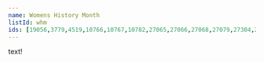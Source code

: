 ```yaml
---
name: Womens History Month
listId: whm
ids: [19056,3779,4519,10766,10767,10782,27065,27066,27068,27079,27304,28055,28056,28057,28058,28059,28062,5367,8815,119697,119698,123747,131149,4161,5447,106346,106347,106350,106351,106352,106353,106354,106355,106356,106360,106361,106362,106364,106365,106366,106367,106368,106369,106370,106371,106372,106373,106374,106375,106376,106377,106378,3298,3941,2720,20893,22236,22238,22239,22240,22241,22242,22243,22244,22245,22246,22248,22267,22268,22273,80974,80976,80978,80980,80981,80982,80983,80984,80985,80986,80987,80988,80989,80990,20613,20614,20615,20616,22137,8846,13077,111115,113397,3846,4154,4156,4211,4212,5114,5158,8896,9715,45277,62048,66151,90039,90040,90041,90042,90043,90044,90045,90046,90047,90048,90049,90050,90051,90052,90053,90054,90055,8314,8315,3861,8247,8248,45608,10731,10949,20758,20894,20895,20896,20897,21016,3834,4170,4171,10963,10964,10965,10966,10967,10968,10969,10970,10972,10973,10974,10975,60595,60802,7806,119520,21555,22416,2522,3226,108,140,141,142,143,144,80991,80992,80993,80994,80995,145,146,147,148,149,150,168,196,200,838,6255,16629,19576,21172,1330,128267,59524,1369,1554,2725,119128,118697,1630,4142,11083,11084,11086,11089,11090,11092,11094,11096,11098,11100,18677,1844,1845,2595,3166,3264,3265,3418,3419,3420,3421,3422,3423,3424,3425,3426,3427,3428,3429,3430,3431,3432,3433,3434,3435,3436,3437,3438,3439,3440,3441,3442,3443,3444,3445,3446,3447,3448,3449,3450,3451,3452,3453,3454,3455,3456,3457,3458,3459,3460,3462,3463,3464,3465,3466,3467,3843,4349,4626,5591,37272,59620,99459,99460,99461,99462,99463,100850,100851,100852,1846,11474,1895,1896,1897,1898,1899,1900,1901,1902,1903,1904,3907,99317,124669,1946,103140,2173,4831,5585,11256,99719,99741,2274,7605,2599,2600,2897,11308,2501,2555,2556,4803,8778,10718,11313,11314,11315,11319,11321,18622,21949,100926,2573,48480,2598,2895,22822,100838,2796,2796,2829,2830,5201,5202,5203,5204,21087,22262,99718,100145,2836,22371,22444,83539,106578,2881,2885,43994,125888,2886,97703,97704,11054,2975,2987,23027,3044,23200,23201,33522,33523,33533,33534,33535,33539,33540,33544,33545,33550,33551,33553,33555,33556,33557,33558,33559,33560,33564,33565,33566,120627,3368,24300,24615,24616,24617,24631,24639,24952,27878,47200,83079,83081,3052,3129,3130,3131,3151,8327,3170,3171,7823,43443,43444,43445,3172,3186,3258,3261,3346,3551,3552,3553,3554,3555,4197,4198,4980,5137,24762,25357,27637,89940,3366,3470,3487,27987,59369,59370,59371,18411,121485,3506,3507,3511,7092,7130,3534,8550,9894,20951,120844,120848,124342,124343,124344,125384,126919,3586,38205,65045,65101,65105,65110,65119,65139,65152,65207,99483,99484,3591,37256,100177,3699,3712,25544,3726,5030,57937,3745,3812,3256,10769,10776,10783,31172,3924,10758,10760,10762,10764,10789,10791,3942,103763,128745,3965,3978,4044,4051,7825,7826,7827,28532,29050,43166,4131,4134,4135,4144,7282,7380,9064,19748,43204,43437,45267,50033,56190,56193,56194,56200,56243,56244,56245,114998,115092,115159,122049,125062,125063,4149,66150,4150,4151,4157,4152,9712,9716,33831,4158,8237,8238,9949,12787,131298,4159,4160,118986,4162,88949,4164,4166,4551,4206,4210,4285,4383,10808,13182,96679,100538,4297,4298,4301,4357,4397,4419,4517,12938,99534,100784,100785,114514,4426,4492,4493,4431,119342,4455,4467,24011,31891,101032,5134,123689,4479,4480,4532,4539,4705,11492,11494,11495,11496,11497,11498,11499,11500,11501,11502,4544,4572,4865,4646,4655,4656,4657,4658,4659,4660,5715,4830,7409,7410,7411,7428,7554,7865,52952,52956,52963,52965,52972,52975,52978,95964,118619,129758,4949,4956,29406,10444,7533,7534,7536,5131,89113,5206,5207,5258,100949,100950,100951,100952,100953,100954,100955,100956,100957,100958,100959,100960,5263,5355,8162,8163,8678,8680,8681,8682,8683,8684,8685,8686,8687,8688,29606,29607,29608,29609,29610,29611,29612,29613,29614,29615,29616,29617,29618,29619,29620,29621,29622,29623,29624,29625,29626,29627,29628,29629,29630,29631,29632,29633,29634,29635,29636,29637,29638,29639,29640,29641,29642,29643,29644,29645,95985,97963,108300,5415,119121,5435,24969,85958,85959,85960,85961,86023,5536,5537,5538,5539,5540,5541,5571,30564,30565,30566,30567,30568,30569,30570,30572,30573,30620,5595,5594,5597,9942,9943,9971,9972,9973,9975,9976,10000,5644,45276,5676,9950,9997,62405,5677,5729,5730,5731,5732,5734,128369,5745,95238,127293,136919,5749,7911,43903,5767,5768,5769,115531,101742,84866,86313,86853,87979,88059,88316,101749,5902,98665,5903,5906,5907,5957,5962,5958,5959,9713,128366,5964,12093,5965,6036,6038,32747,43206,98949,109031,113163,113164,113174,113176,113178,113179,113184,113185,113186,113187,113188,113189,113190,6128,107069,6129,6140,4475,5596,9939,9941,9944,9953,10005,80971,98356,6629,6630,6623,8587,122129,40594,6742,6745,59768,59769,60960,60961,60962,60963,60964,80758,80759,80760,80762,6910,128296,40220,40221,40222,40223,40224,40315,40333,40334,40335,40336,40357,8428,8428,40407,6982,12895,46411,46427,81030,99796,128252,98513,9549,30703,44277,103543,7094,40878,40879,40880,40881,40882,7368,7369,7370,7371,7372,10445,19033,19052,19058,19059,66911,75544,75547,75548,75549,75550,75551,75552,75553,75554,75555,75556,75557,75558,75561,75573,7648,7707,9901,43186,43194,58926,58928,58929,58931,58946,58950,58951,58953,25056,42570,42571,42572,42573,59060,59062,59070,59071,13072,95925,7681,43987,59974,7693,7701,7725,25004,58639,58643,58646,95897,7709,7711,25060,43170,43171,43379,43380,43381,43382,44233,59044,59141,59142,59143,59144,59145,59147,59149,7851,7890,7903,7904,7905,7906,7955,8234,59389,59390,59392,59393,59411,8239,3358,8377,8378,8391,5171,5261,8423,8424,8425,9991,9992,9993,68867,68877,84689,8449,8809,8810,8837,42264,42550,42715,51079,51099,51101,51102,51104,51105,51107,51108,51109,51111,52232,52234,52238,52239,52240,52242,52245,52246,52247,52249,52251,52252,52255,52257,52258,52260,52262,52263,52265,67999,95970,8840,4302,9080,9130,9131,9132,9133,9134,9135,9136,9297,4474,112160,106564,106565,106566,106567,112159,9476,9477,9478,9484,9559,9629,9714,8871,9797,9824,18951,18953,18957,66953,9912,9954,9955,9957,9958,9967,9968,9969,9970,9974,9978,9979,9980,9981,9982,9983,9984,9985,22128,40585,9987,9999,9988,9989,9990,9998,10459,4483,10491,4473,10794,11102,11139,11189,11190,11193,11194,11291,11293,11295,11296,11298,11300,11301,11302,11305,11306,11471,11472,11473,11477,11479,11480,11484,11487,11490,11204,11548,11549,11550,27281,27283,27284,27285,27286,27287,27289,27306,27307,11237,3230,5082,11243,11252,11322,11323,4526,40930,40931,40932,40933,40934,40935,40936,40937,40938,40939,11503,11504,11743,11744,11745,11746,11747,11748,11749,11795,11797,80881,11800,11809,11810,11811,11812,11813,11836,11848,79222,98679,12679,12680,12681,26117,12703,103594,12711,12745,12746,12747,12748,12749,12751,12752,12753,12754,12755,12756,31213,31214,31215,31216,12937,12952,97722,116801,116802,123903,123904,123905,123906,12960,29353,13049,13050,13052,13053,13065,13054,13055,13056,13057,13058,13079,113399,13092,13093,13094,13095,13096,13097,13101,13110,13111,13112,13113,13114,13115,40597,40956,40957,124239,13297,13298,13298,13428,23174,25572,26557,26558,27543,14021,15734,15916,15987,16524,16669,17007,17008,17119,17128,23856,23950,23951,24261,56934,56939,56942,56944,56948,56950,56954,56958,56961,56964,56968,56970,56974,56975,56977,57212,57215,57219,57222,57225,57229,17139,17273,17296,17484,17316,17745,18120,18091,18250,18252,18253,18254,18255,18257,18259,18260,18261,18262,18264,21835,21850,24094,25418,43083,49021,49753,49755,49757,49761,49762,49763,49770,49773,49779,49786,49789,49795,49797,49810,49811,49816,50069,50071,50074,50077,50085,50091,50093,50408,50415,50419,50421,50425,50432,50441,50447,50449,50841,50844,50846,50851,50854,57260,57269,57270,57271,57272,57274,57395,57396,57398,57400,57404,59873,59874,59875,59876,59878,18292,112889,112890,8453,71773,71783,18949,18950,1548,1705,1706,19410,30732,45918,45951,45952,81514,81515,81516,81517,81518,81519,81520,81521,81522,81523,81525,81538,25477,25478,25479,25480,25481,25482,25485,25493,25496,19489,23742,62097,62099,62101,19524,82763,19679,19793,68271,20138,20139,20140,20141,20142,20143,20144,20145,20147,20150,20258,20571,20572,20573,20574,20575,20576,20577,20579,20580,20588,20589,20592,20594,20595,20596,20597,20598,20599,20600,21585,21616,21617,21618,21619,21694,21731,21783,21784,21785,21786,21787,21788,21789,21790,21791,21793,21794,21795,21796,21800,20578,20585,20586,20602,20581,20582,20583,20584,2273,20610,20617,21040,21041,21042,21043,21044,21058,20710,20718,20720,20721,20722,20723,20724,20727,23908,23913,25050,25051,25052,25055,25057,120676,120677,120678,120680,20729,20911,21088,81050,81051,81052,81053,81054,81055,81056,81057,81058,81059,81060,81061,81062,21782,21837,21844,21845,21896,21919,21938,21939,21940,21941,21942,21943,22139,22100,50491,101709,22135,22136,22141,22150,22151,22152,22154,22163,21103,22184,22188,22247,22259,22368,22369,22370,22405,22406,22407,22413,22417,25307,25319,25325,25327,25329,25330,25331,25332,25333,25334,25335,25336,25365,25379,25380,25391,25393,25394,25395,25396,25397,25401,22900,22901,22909,22910,22980,2974,23144,23145,23146,23276,23279,23281,23283,23284,23285,23286,23288,23289,23290,23671,23675,10901,23681,23680,23692,23850,23874,23998,24012,24023,24025,24068,24129,24220,25239,24298,24484,76848,24521,24564,24643,24567,24568,25344,25346,125041,25443,25571,125086,25540,25760,25761,25762,25794,26185,135626,135629,135630,135657,135727,135873,26480,63514,63515,63516,63517,63521,63523,63524,63525,26571,4053,4054,4055,4056,121087,27257,27629,27312,28069,27320,117779,117780,122274,122276,122277,135627,135838,135898,135916,135919,4236,118773,120153,120193,122242,122721,122722,122723,122724,122725,21516,22199,28066,28067,28093,28094,24093,28250,95959,28313,28508,28578,29078,43578,98662,29084,29102,29103,111187,111188,111189,111190,111191,111192,111193,111194,111195,111196,111197,111198,111199,111200,111201,111202,111203,111204,21105,29369,115767,29370,29371,29372,29392,45554,126737,129152,129152,5159,30750,30774,63362,30840,30847,30876,30955,30956,60823,30958,31100,31103,31104,31109,61399,72240,31313,31314,31374,31425,8909,40331,68103,68106,68107,68109,80218,129627,32998,61115,58332,117661,117664,117665,117666,117667,117668,117669,117670,117671,35149,116580,43684,43685,43686,43687,109123,45266,53930,114949,43490,129430,129431,38203,115512,38221,115244,115245,115246,115247,115248,115249,115250,115251,115252,115253,115254,115255,115256,115257,115259,115260,115261,115262,115263,115264,115265,38670,38830,39449,112891,39904,43196,40039,116887,117395,117789,123451,53101,53107,53109,53144,53147,53149,40378,40381,40382,63113,108298,108299,108335,40393,40405,131297,40448,46424,46479,40610,40611,40612,40613,40928,40470,40598,40599,40600,40601,40602,40952,40953,40954,40955,56924,59520,66783,73475,102931,43489,127715,127716,43577,50068,105486,113158,43688,120267,127576,130116,95330,107125,43896,43897,43898,43899,43900,43901,15710,8001,111122,136245,45546,83144,15698,32301,12865,32300,26837,26837,117650,117652,117653,117654,117655,126830,136085,46114,46115,46415,46485,135743,58166,59339,59341,59345,59347,59350,52118,52149,116540,113166,129472,121061,116124,116125,116126,116127,116128,116129,116130,116131,116132,116133,117673,117675,117676,57990,57991,111113,98264,98265,58398,58507,58759,100443,117635,117636,117637,117638,117639,117641,117642,117755,58972,115582,59525,40324,40306,59661,59669,113490,113491,113492,113493,59815,21162,21510,21163,22200,126109,129410,129411,129414,24046,106590,60596,60846,60847,61118,22180,61834,62652,111923,120628,61870,106743,108792,61933,61976,108826,61967,10043,16256,27873,30857,30858,30859,30860,62415,96568,62971,132325,63371,63373,63374,63375,63376,63492,49758,64390,108819,2570,55555,55562,103135,65373,65375,65374,66152,120465,66952,88969,69239,71241,71247,71277,71336,80139,80140,3826,3832,31170,31171,31179,120187,80790,80792,4292,81074,17300,22191,21557,21106,20864,20865,20866,20867,20868,20869,20884,20886,20899,20900,20905,22330,120409,22183,22204,23677,22198,21165,29195,21124,82569,82570,21519,89605,119407,22179,82969,82970,82971,82972,82976,82989,21104,83372,83373,83374,84303,87436,87437,86152,86329,86356,86370,84870,86531,86746,99325,99326,99327,99328,99329,99330,99331,99332,99333,99335,99336,99337,99338,99339,99341,99342,99343,99446,99447,99448,99449,99450,89099,120865,89100,89106,89108,89109,89114,89115,89120,89124,84289,89464,89923,90885,90946,90951,90953,90969,90972,25266,91589,91590,91894,92367,95241,12806,95937,96204,80437,80920,80921,81130,80433,97287,81501,81503,81574,97732,103214,81980,98395,98396,98402,98403,98404,98405,98406,98514,101967,98642,98650,98676,99168,98751,104272,99422,114850,114850,18306,100024,100025,100026,100027,100028,100029,100030,100031,100032,100033,100034,100036,100037,100039,100040,100042,100044,100045,100047,100049,100051,100052,100053,100054,100055,100056,100057,100058,100059,100060,100061,100062,100063,100064,100065,100066,100067,100068,100069,100070,100071,100072,100073,100074,100075,100076,100077,100078,100079,100080,100081,100082,100083,100084,100085,100086,100087,100088,100089,100090,100091,100092,100093,100094,100095,100096,100554,100555,29283,114969,127222,106095,81699,90242,90393,103764,120644,107979,107120,104386,104522,104423,104424,104425,104559,104560,104561,104562,104563,104564,104565,104566,104567,104568,104426,104435,104436,104437,104438,104439,104440,104441,104442,104443,104444,104445,104446,104447,104448,104449,104450,104451,104452,104453,104454,104455,104456,104457,104458,104459,104460,104461,104462,104463,104464,104559,104560,104561,104562,104563,104564,104565,104566,104567,104568,104704,104515,104521,104929,131233,105483,105502,123729,105673,105751,105753,106082,106357,106358,106359,106614,107121,129964,107977,108833,108691,125774,125775,125776,125777,125778,108869,109031,109120,109121,109122,109131,116191,109234,109315,109328,109718,109835,109836,109851,109852,115768,115878,110046,110047,110048,110459,116873,120227,120250,120264,111207,111209,68859,116779,116925,118547,111761,111762,111770,111880,111979,111980,111981,111982,127385,112569,112759,112760,112831,112949,112951,112952,112953,112954,112955,112956,112957,112958,112959,119896,113150,119433,113151,113153,113269,113519,113847,114186,114324,114485,114499,114898,120375,120610,115815,115816,115817,115818,115655,115700,115656,115749,120376,120377,120378,116016,116017,116018,115775,115806,115813,115819,116082,116176,116177,116178,116179,116181,116182,116183,116184,116185,116186,116187,116188,116189,116190,116240,116241,116147,116149,116724,117090,117091,120391,121111,116787,116924,116949,117005,117044,125152,117138,117139,117141,117260,117275,117276,117828,118021,117301,117417,117419,122222,116759,117434,117998,117677,117678,117679,117682,117684,117685,117740,118020,118102,118186,116760,117994,118722,118744,118747,118927,119093,119157,119158,119159,119228,119354,119427,119428,119429,119430,119431,119432,119570,119644,119681,119682,119683,119696,120056,120085,120234,120236,120318,120319,120365,120376,120377,120378,120945,120967,123549,121041,121044,121045,14270,121435,123160,121303,17210,121408,125785,122975,122916,123064,123104,123145,123146,123147,123148,123149,123150,123151,123152,123306,123307,123315,123529,123088,123448,123530,123537,131496,123539,123551,123631,123632,123633,123634,123753,123754,123755,124345,124346,124347,124348,123902,4383,123994,124020,124049,124435,124439,124440,124443,26873,124993,125045,125047,125075,125117,125118,125119,125120,125147,131147,131153,131154,124446,124447,125261,125614,126154,126155,125779,136188,125787,128311,109856,125821,125976,125977,125978,125979,125980,125981,125982,125983,125984,126132,83464,126302,126835,128340,126881,126980,126982,126983,126984,126915,126917,127009,126920,127278,127279,127280,127281,126922,126965,126966,131343,126967,127078,127080,127082,127095,127135,127278,127279,127280,127281,127139,129759,127141,127146,127147,127151,127306,127307,127308,127321,127518,127590,128083,128084,128085,128086,128088,128089,128181,128197,128268,128323,128324,128326,128378,128379,128380,128381,128382,128383,128384,128360,128360,128367,128391,128392,128401,131947,128402,128403,128404,128407,128410,128744,129412,129470,129517,129518,131338,129608,129611,129612,129613,129800,129970,129973,130096,131146,131177,135653,131195,131299,131300,131301,131303,131312,131313,131314,131315,131316,131317,131318,131319,131321,131322,131336,131337,131359,131376,131377,131378,131379,131380,131381,131382,131383,131384,131374,131448,131460,131462,131463,131463,131464,136176,131976,132003,131990,131995,131998,132618,132243,132309,132312,132415,135613,132654,135884,136118,136178,136178,136187,136251,136256,136398,136399,136520,126160,24594,24597,24598,24599,24600,24601,24612,24640,24644,24645,24659]
---
```


text!
